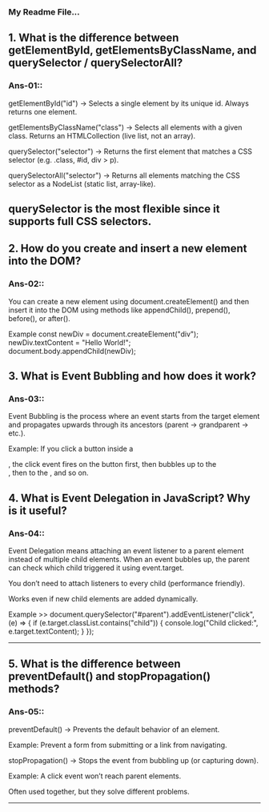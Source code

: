 

### My Readme File...

## 1. What is the difference between getElementById, getElementsByClassName, and querySelector / querySelectorAll?

### Ans-01::

getElementById("id") → Selects a single element by its unique id. Always returns one element.

getElementsByClassName("class") → Selects all elements with a given class. Returns an HTMLCollection (live list, not an array).

querySelector("selector") → Returns the first element that matches a CSS selector (e.g. .class, #id, div > p).

querySelectorAll("selector") → Returns all elements matching the CSS selector as a NodeList (static list, array-like).

querySelector is the most flexible since it supports full CSS selectors.
---
## 2. How do you create and insert a new element into the DOM?

### Ans-02::

You can create a new element using document.createElement() and then insert it into the DOM using methods like appendChild(), prepend(), before(), or after().

Example
const newDiv = document.createElement("div");  
newDiv.textContent = "Hello World!";  
document.body.appendChild(newDiv);

## 3. What is Event Bubbling and how does it work?

### Ans-03::

Event Bubbling is the process where an event starts from the target element and propagates upwards through its ancestors (parent → grandparent → etc.).

Example: If you click a button inside a <div>, the click event fires on the button first, then bubbles up to the <div>, then to the <body>, and so on.

## 4. What is Event Delegation in JavaScript? Why is it useful?

### Ans-04::
Event Delegation means attaching an event listener to a parent element instead of multiple child elements.
When an event bubbles up, the parent can check which child triggered it using event.target.

You don’t need to attach listeners to every child (performance friendly).

Works even if new child elements are added dynamically.

Example >> document.querySelector("#parent").addEventListener("click", (e) => {
  if (e.target.classList.contains("child")) {
    console.log("Child clicked:", e.target.textContent);
  }
});

---

## 5. What is the difference between preventDefault() and stopPropagation() methods?

### Ans-05::
preventDefault() → Prevents the default behavior of an element.

Example: Prevent a form from submitting or a link from navigating.

stopPropagation() → Stops the event from bubbling up (or capturing down).

Example: A click event won’t reach parent elements.

Often used together, but they solve different problems.

---
